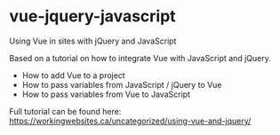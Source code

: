 # vue-jquery-javascript
Using Vue in sites with jQuery and JavaScript

Based on a tutorial on how to integrate Vue with JavaScript and jQuery.
- How to add Vue to a project
- How to pass variables from JavaScript / jQuery to Vue
- How to pass variables from Vue to JavaScript

Full tutorial can be found here: https://workingwebsites.ca/uncategorized/using-vue-and-jquery/
